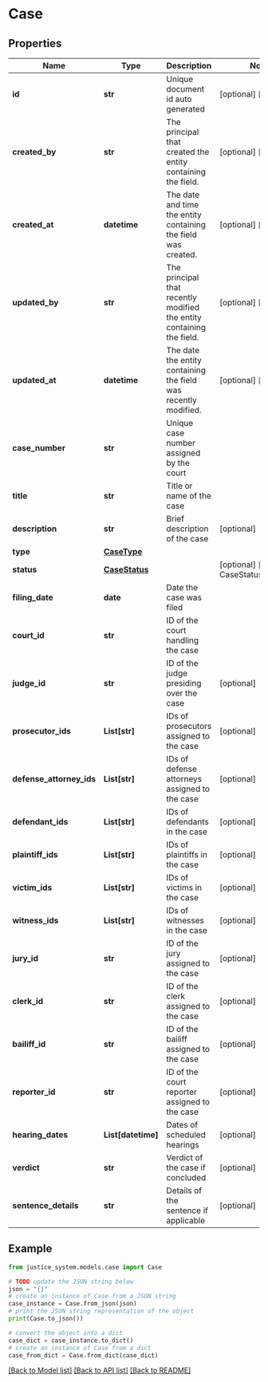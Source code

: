 # Case


## Properties

Name | Type | Description | Notes
------------ | ------------- | ------------- | -------------
**id** | **str** | Unique document id auto generated | [optional] [readonly] 
**created_by** | **str** | The principal that created the entity containing the field. | [optional] [readonly] 
**created_at** | **datetime** | The date and time the entity containing the field was created. | [optional] [readonly] 
**updated_by** | **str** | The principal that recently modified the entity containing the field. | [optional] [readonly] 
**updated_at** | **datetime** | The date the entity containing the field was recently modified. | [optional] [readonly] 
**case_number** | **str** | Unique case number assigned by the court | 
**title** | **str** | Title or name of the case | 
**description** | **str** | Brief description of the case | [optional] 
**type** | [**CaseType**](CaseType.md) |  | 
**status** | [**CaseStatus**](CaseStatus.md) |  | [optional] [default to CaseStatus.PENDING]
**filing_date** | **date** | Date the case was filed | 
**court_id** | **str** | ID of the court handling the case | 
**judge_id** | **str** | ID of the judge presiding over the case | [optional] 
**prosecutor_ids** | **List[str]** | IDs of prosecutors assigned to the case | [optional] 
**defense_attorney_ids** | **List[str]** | IDs of defense attorneys assigned to the case | [optional] 
**defendant_ids** | **List[str]** | IDs of defendants in the case | [optional] 
**plaintiff_ids** | **List[str]** | IDs of plaintiffs in the case | [optional] 
**victim_ids** | **List[str]** | IDs of victims in the case | [optional] 
**witness_ids** | **List[str]** | IDs of witnesses in the case | [optional] 
**jury_id** | **str** | ID of the jury assigned to the case | [optional] 
**clerk_id** | **str** | ID of the clerk assigned to the case | [optional] 
**bailiff_id** | **str** | ID of the bailiff assigned to the case | [optional] 
**reporter_id** | **str** | ID of the court reporter assigned to the case | [optional] 
**hearing_dates** | **List[datetime]** | Dates of scheduled hearings | [optional] 
**verdict** | **str** | Verdict of the case if concluded | [optional] 
**sentence_details** | **str** | Details of the sentence if applicable | [optional] 

## Example

```python
from justice_system.models.case import Case

# TODO update the JSON string below
json = "{}"
# create an instance of Case from a JSON string
case_instance = Case.from_json(json)
# print the JSON string representation of the object
print(Case.to_json())

# convert the object into a dict
case_dict = case_instance.to_dict()
# create an instance of Case from a dict
case_from_dict = Case.from_dict(case_dict)
```
[[Back to Model list]](../README.md#documentation-for-models) [[Back to API list]](../README.md#documentation-for-api-endpoints) [[Back to README]](../README.md)


